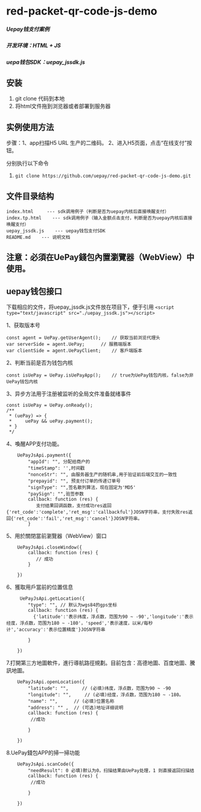 # red-packet-qr-code-js-demo
##### Uepay钱支付案例
##### 开发环境：HTML + JS
##### uepa钱包SDK：uepay_jssdk.js

## 安装
1. git clone 代码到本地
2. 将html文件拖到浏览器或者部署到服务器

## 实例使用方法
步骤：1、app扫描H5 URL 生产的二维码。
2、进入H5页面，点击“在线支付”按钮。

分别执行以下命令
1. `git clone https://github.com/uepay/red-packet-qr-code-js-demo.git`

## 文件目录结构
```
index.html     --- sdk调用例子（判断是否为uepay内核后直接唤醒支付）
index.tp.html    --- sdk调用例子（输入金额点击支付，判断是否为uepay内核后直接唤醒支付）
uepay_jssdk.js    --- uepay钱包支付SDK
README.md    --- 说明文档
```

## 注意：必須在UePay錢包內置瀏覽器（WebView）中使用。

## uepay钱包接口
下载相应的文件，将uepay_jssdk.js文件放在项目下，便于引用 ```<script type="text/javascript" src="./uepay_jssdk.js"></script>```

1、获取版本号
```
const agent = UePay.getUserAgent();    // 获取当前浏览代理头
var serverSide = agent.UePay;      // 服務端版本
var clientSide = agent.UePayClient;    // 客戶端版本
```

2、判断当前是否为钱包内核
```
const isUePay = UePay.isUePayApp();    // true为UePay钱包内核，false为非UePay钱包内核
```

3、异步方法用于注册被监听的全局文件准备就绪事件
```
const isUePay = UePay.onReady();
/**
 * (uePay) => {
 *     uePay && uePay.payment();
 * }
 */
 ```
 
 4、喚醒APP支付功能。

        UePayJsApi.payment({
            "appId": "", 分配给商户的
            "timeStamp": '',时间戳
            "nonceStr": "", 由服务器生产的随机串,用于验证前后端交互的一致性
            "prepayid": "", 预支付订单的传递订单号
            "signType": "",签名散列算法，现在固定为'MD5'
            "paySign": "",验签参数
            callback: function (res) {
               支付结果回调函数，支付成功res返回{'ret_code':'complete','ret_msg':'callbackful'}JOSN字符串，支付失败res返回{'ret_code':'fail','ret_msg':'cancel'}JOSN字符串。
            }



 5、用於關閉當前瀏覽器（WebView）窗口

        UePayJsApi.closeWindow({
            callback: function (res) {
               // 成功
            }

        })


6、獲取用戶當前的位置信息

         UePayJsApi.getLocation({
            "type": "", // 默认为wgs84的gps坐标
            callback: function (res) {
              {'latitude':'表示纬度，浮点数，范围为90 ~ -90','longitude':'表示经度，浮点数，范围为180 ~ -180'，'speed','表示速度，以米/每秒计','accuracy':'表示位置精度'}JOSN字符串
             
            }

        })

7.打開第三方地圖軟件，進行導航路徑規劃。目前包含：高德地圖、百度地圖、騰訊地圖。

        UePayJsApi.openLocation({
            "latitude": "",     // (必填)纬度，浮点数，范围为90 ~ -90
            "longitude": "",     // (必填)经度，浮点数，范围为180 ~ -180。
            "name": "",      // (必填)位置名称
            "address": "" ,  // (可选)地址详细说明
            callback: function (res) {
             //成功
             
            }

        })


8.UePay錢包APP的掃一掃功能

        UePayJsApi.scanCode({
            "needResult": 0 必填)默认为0，扫描结果由UePay处理，1 则直接返回扫描结
            callback: function (res) {
             //成功
             
            }

        })

